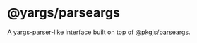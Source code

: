 # @yargs/parseargs

A [yargs-parser](https://www.npmjs.com/package/yargs-parser)-like interface built on top of
[@pkgjs/parseargs](https://www.npmjs.com/package/@pkgjs/parseargs).

